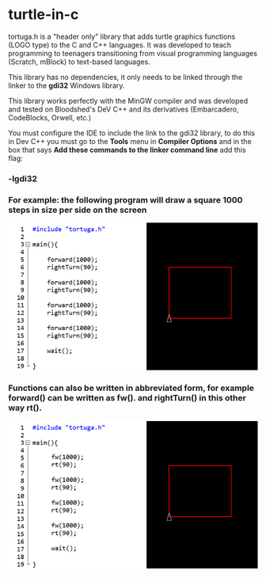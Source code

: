 # turtle-in-c
tortuga.h is a "header only" library that adds turtle graphics functions (LOGO type) to the C and C++ languages. It was developed to teach programming to teenagers transitioning from visual programming languages ​​(Scratch, mBlock) to text-based languages.

This library has no dependencies, it only needs to be linked through the linker to the **gdi32** Windows library.

This library works perfectly with the MinGW compiler and was developed and tested on Bloodshed's DeV C++ and its derivatives (Embarcadero, CodeBlocks, Orwell, etc.)

You must configure the IDE to include the link to the gdi32 library, to do this in Dev C++ you must go to the **Tools** menu in **Compiler Options** and in the box that says **Add these commands to the linker command line** add this flag:

### -lgdi32




### For example: the following program will draw a square 1000 steps in size per side on the screen

![square1](https://github.com/moglione/turtle-in-c/blob/main/images/square1.jpg)


### Functions can also be written in abbreviated form, for example **forward()** can be written as **fw()**. and **rightTurn()** in this other way **rt()**.

![square2](https://github.com/moglione/turtle-in-c/blob/main/images/square2.jpg)
